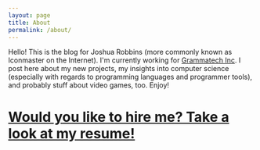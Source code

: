 ```yaml
---
layout: page
title: About
permalink: /about/
---
```


Hello! This is the blog for Joshua Robbins (more commonly known as Iconmaster on the Internet). I'm currently working for [Grammatech Inc](http://grammatech.com). I post here about my new projects, my insights into computer science (especially with regards to programming languages and programmer tools), and probably stuff about video games, too. Enjoy!

# [Would you like to hire me? Take a look at my resume!](/assets/resume.pdf)

